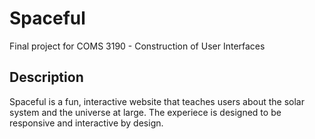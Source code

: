 # Spaceful
Final project for COMS 3190 - Construction of User Interfaces

## Description
Spaceful is a fun, interactive website that teaches users about the solar system and the universe at large. 
The experiece is designed to be responsive and interactive by design.